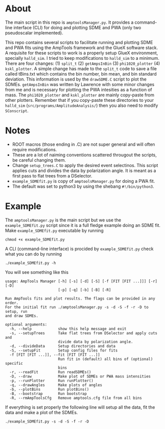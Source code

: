# About

The main script in this repo is ```amptoolsManager.py```.
It provides a command-line interface (CLI) for doing and plotting SDME and PWA (only two pseudoscalar implemented).

This repo contains several scripts to facilitate running and plotting SDME and PWA fits using the AmpTools framework and the GlueX software stack.
A requisite for these scripts to work is a properly setup GlueX environment, specially ```halld_sim```.
I tried to keep modifications to ```halld_sim``` to a minimum.
There are four changes: (1) ```split_t``` (2) ```getAmpsInBin``` (3) ```phi1020_plotter``` (4) ```kskl_plotter```.
A simple change has made to the ```split_t``` code to save a file called tBins.txt which contains the bin number, bin mean, and bin standard deviation. 
This information is used by the ```drawSDME.C``` script to plot the SDMEs.
```getAmpsInBin``` was written by Lawrence with some minor changes from me and is necessary for plotting the PWA intesities as a function of mass.
The ```phi1020_plotter``` and ```kskl_plotter``` are mainly copy-paste from other plotters.
Remember that if you copy-paste these directories to your ```halld_sim``` (```src/programs/AmplitudeAnalysis/```) then you also need to modify ```SConscript```.

# Notes
* ROOT macros (those ending in .C) are not super general and will often require modifications.
* These are a lot of naiming conventions scattered througout the scripts, be careful changing them.
* Change ```setup_trees.C``` to apply the desired event selectinos. This script applies cuts and divides the data by polarization angle. It is meant as a first pass to flat trees from a DSelector.
* ```example_SDMEfit.py``` is copy of ```amptoolsManager.py``` for doing a PWA fit.
* The default was set to  python3 by using the shebang ```#!/bin/python3```.

# Example
The ```amptoolsManager.py``` is the main script but we use the ```example_SDMEfit.py``` script since it is a full fledge example doing an SDME fit.
Make ```example_SDMEfit.py``` executable by running
```
chmod +x example_SDMEfit.py
```
A CLI (command-line interface) is procided by ```example_SDMEfit.py``` check what you can do by running
```
./example_SDMEfit.py -h
```
You will see something like this
```
usage: AmpTools Manager [-h] [-s] [-d] [-S] [-f [FIT [FIT ...]]] [-r] [-D]
                        [-p] [-q] [-b] [-B] [-R]

Run AmpTools fits and plot results. The flags can be provided in any order.
For the initial fit run ./amptoolsManager.py -s -d -S -f -r -D to setup, run
and draw SDMEs.

optional arguments:
  -h, --help            show this help message and exit
  -s, --setupTrees      Take flat trees from DSelector and apply cuts and
                        divide data by polarization angle.
  -d, --divideData      Setup directories and data
  -S, --setupFit        Setup config files for fits
  -f [FIT [FIT ...]], --fit [FIT [FIT ...]]
                        Run fit in (default) all bins of (optional) specific
                        bins
  -r, --readFit         Run readSDMEs()
  -D, --draw            Make plot of SDMEs or PWA mass intensities
  -p, --runPlotter      Run runPlotter()
  -q, --drawAngles      Make plots of angles
  -b, --plotBins        Run plotBins()
  -B, --bootstrap       Run bootstrap
  -R, --rmAmpToolsCfg   Remove amptools.cfg file from all bins
```
If everything is set properly the following line will setup all the data, fit the data and make a plot of the SDMEs.
```
./example_SDMEfit.py -s -d -S -f -r -D
```
